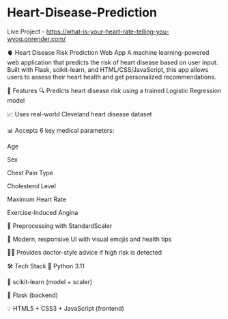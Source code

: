 # Heart-Disease-Prediction

Live Project - https://what-is-your-heart-rate-telling-you-wyoq.onrender.com/


🫀 Heart Disease Risk Prediction Web App
A machine learning-powered web application that predicts the risk of heart disease based on user input. Built with Flask, scikit-learn, and HTML/CSS/JavaScript, this app allows users to assess their heart health and get personalized recommendations.


🚀 Features
🔍 Predicts heart disease risk using a trained Logistic Regression model

📈 Uses real-world Cleveland heart disease dataset

📊 Accepts 6 key medical parameters:

Age

Sex

Chest Pain Type

Cholesterol Level

Maximum Heart Rate

Exercise-Induced Angina

🧠 Preprocessing with StandardScaler

🎨 Modern, responsive UI with visual emojis and health tips

👨‍⚕️ Provides doctor-style advice if high risk is detected

🛠️ Tech Stack
🐍 Python 3.11

🔬 scikit-learn (model + scaler)

🧪 Flask (backend)

💡 HTML5 + CSS3 + JavaScript (frontend)

